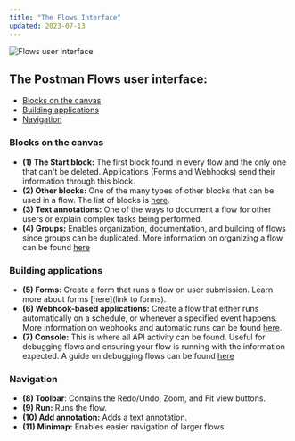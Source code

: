 ```yaml
---
title: "The Flows Interface"
updated: 2023-07-13
---
```


![Flows user interface](https://assets.postman.com/postman-labs-docs/getting-started/flows-ui.png)

## The Postman Flows user interface:

* [Blocks on the canvas](#blocks-on-the-canvas)
* [Building applications](#building-applications)
* [Navigation](#navigation)

### Blocks on the canvas

* **(1) The Start block:** The first block found in every flow and the only one that can't be deleted. Applications (Forms and Webhooks) send their information through this block.
* **(2) Other blocks:** One of the many types of other blocks that can be used in a flow. The list of blocks is [here](/docs/postman-flows/reference/blocks-list/).
* **(3) Text annotations:** One of the ways to document a flow for other users or explain complex tasks being performed.
* **(4) Groups:** Enables organization, documentation, and building of flows since groups can be duplicated. More information on organizing a flow can be found [here](/docs/postman-flows/concepts/organizing-a-flow/)

### Building applications

* **(5) Forms:** Create a form that runs a flow on user submission. Learn more about forms [here](link to forms).
* **(6) Webhook-based applications:** Create a flow that either runs automatically on a schedule, or whenever a specified event happens. More information on webhooks and automatic runs can be found [here](/docs/postman-flows/concepts/automatic-runs/).
* **(7) Console:** This is where all API activity can be found. Useful for debugging flows and ensuring your flow is running with the information expected. A guide on debugging flows can be found [here](/docs/postman-flows/reference/debugging/)

### Navigation

* **(8) Toolbar**: Contains the Redo/Undo, Zoom, and Fit view buttons.
* **(9) Run:** Runs the flow.
* **(10) Add annotation:** Adds a text annotation.
* **(11) Minimap:** Enables easier navigation of larger flows.
